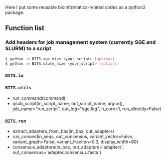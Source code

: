 Here I put some reusable bioinformatics-related codes as a python3 package.

## Function list

### Add headers for job management system (currently SGE and SLURM) to a script

```bash
$ python -m BITS.sge_nize <your_script> [options]
$ python -m BITS.slurm_nize <your_script> [options]
```

### `BITS.io`

### `BITS.utils`

* run_command(command)
* qsub_script(in_script_name, out_script_name, args=(), job_name="run_script", out_log="sge.log", n_core=1, run_directly=False)

### `BITS.run`

* extract_adapters_from_bax(in_bax, out_adapters)
* run_consed(in_seqs, out_consensus, variant_vector=False, variant_graph=False, variant_fraction=0.3, display_width=80)
* consensus_adaptors(in_bax, out_adapters='adapters', out_consensus='adapter.consensus.fasta')
